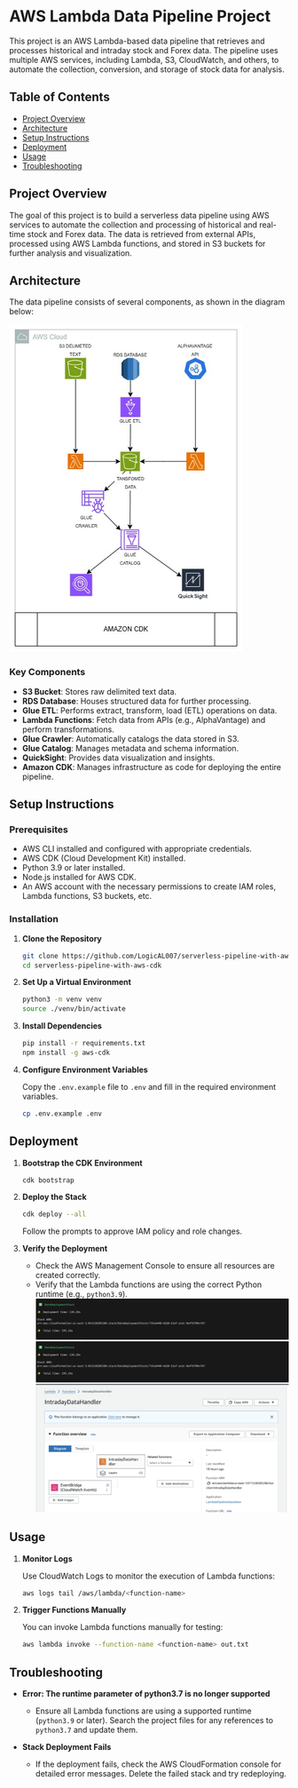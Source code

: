 # AWS Lambda Data Pipeline Project

This project is an AWS Lambda-based data pipeline that retrieves and processes historical and intraday stock and Forex data. The pipeline uses multiple AWS services, including Lambda, S3, CloudWatch, and others, to automate the collection, conversion, and storage of stock data for analysis.

## Table of Contents

- [Project Overview](#project-overview)
- [Architecture](#architecture)
- [Setup Instructions](#setup-instructions)
- [Deployment](#deployment)
- [Usage](#usage)
- [Troubleshooting](#troubleshooting)

## Project Overview

The goal of this project is to build a serverless data pipeline using AWS services to automate the collection and processing of historical and real-time stock and Forex data. The data is retrieved from external APIs, processed using AWS Lambda functions, and stored in S3 buckets for further analysis and visualization.

## Architecture

The data pipeline consists of several components, as shown in the diagram below:

![alt text](cdkpipeline.jpg)

### Key Components

- **S3 Bucket**: Stores raw delimited text data.
- **RDS Database**: Houses structured data for further processing.
- **Glue ETL**: Performs extract, transform, load (ETL) operations on data.
- **Lambda Functions**: Fetch data from APIs (e.g., AlphaVantage) and perform transformations.
- **Glue Crawler**: Automatically catalogs the data stored in S3.
- **Glue Catalog**: Manages metadata and schema information.
- **QuickSight**: Provides data visualization and insights.
- **Amazon CDK**: Manages infrastructure as code for deploying the entire pipeline.

## Setup Instructions

### Prerequisites

- AWS CLI installed and configured with appropriate credentials.
- AWS CDK (Cloud Development Kit) installed.
- Python 3.9 or later installed.
- Node.js installed for AWS CDK.
- An AWS account with the necessary permissions to create IAM roles, Lambda functions, S3 buckets, etc.

### Installation

1. **Clone the Repository**

   ```bash
   git clone https://github.com/LogicAL007/serverless-pipeline-with-aws-cdk.git
   cd serverless-pipeline-with-aws-cdk
   ```

2. **Set Up a Virtual Environment**

   ```bash
   python3 -m venv venv
   source ./venv/bin/activate
   ```

3. **Install Dependencies**

   ```bash
   pip install -r requirements.txt
   npm install -g aws-cdk
   ```

4. **Configure Environment Variables**

   Copy the `.env.example` file to `.env` and fill in the required environment variables.

   ```bash
   cp .env.example .env
   ```

## Deployment

1. **Bootstrap the CDK Environment**

   ```bash
   cdk bootstrap
   ```

2. **Deploy the Stack**

   ```bash
   cdk deploy --all
   ```

   Follow the prompts to approve IAM policy and role changes.

3. **Verify the Deployment**

   - Check the AWS Management Console to ensure all resources are created correctly.
   - Verify that the Lambda functions are using the correct Python runtime (e.g., `python3.9`).
![alt text](<Screenshot 2024-09-07 145527.png>)
![alt text](<Screenshot 2024-09-07 145527-1.png>)
![alt text](<Screenshot 2024-09-07 145959.png>)
## Usage

1. **Monitor Logs**

   Use CloudWatch Logs to monitor the execution of Lambda functions:

   ```bash
   aws logs tail /aws/lambda/<function-name>
   ```

2. **Trigger Functions Manually**

   You can invoke Lambda functions manually for testing:

   ```bash
   aws lambda invoke --function-name <function-name> out.txt
   ```

## Troubleshooting

- **Error: The runtime parameter of python3.7 is no longer supported**
  - Ensure all Lambda functions are using a supported runtime (`python3.9` or later). Search the project files for any references to `python3.7` and update them.

- **Stack Deployment Fails**
  - If the deployment fails, check the AWS CloudFormation console for detailed error messages. Delete the failed stack and try redeploying.

